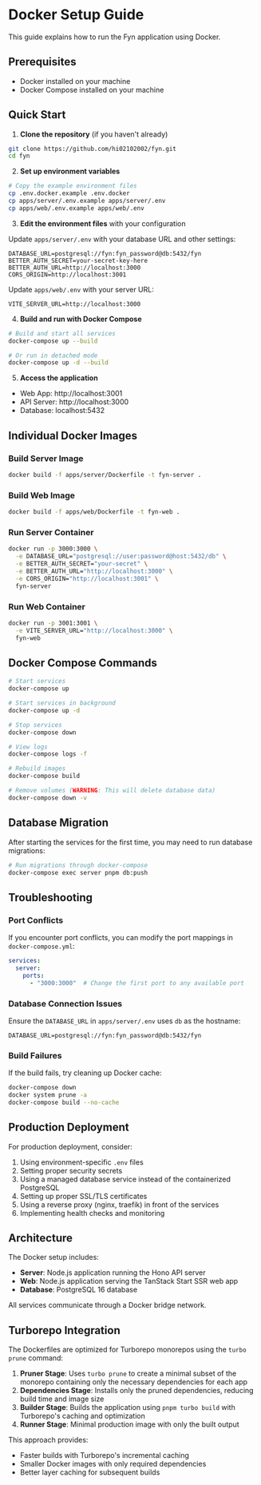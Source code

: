 # Docker Setup Guide

This guide explains how to run the Fyn application using Docker.

## Prerequisites

- Docker installed on your machine
- Docker Compose installed on your machine

## Quick Start

1. **Clone the repository** (if you haven't already)

```bash
git clone https://github.com/hi02102002/fyn.git
cd fyn
```

2. **Set up environment variables**

```bash
# Copy the example environment files
cp .env.docker.example .env.docker
cp apps/server/.env.example apps/server/.env
cp apps/web/.env.example apps/web/.env
```

3. **Edit the environment files** with your configuration

Update `apps/server/.env` with your database URL and other settings:
```
DATABASE_URL=postgresql://fyn:fyn_password@db:5432/fyn
BETTER_AUTH_SECRET=your-secret-key-here
BETTER_AUTH_URL=http://localhost:3000
CORS_ORIGIN=http://localhost:3001
```

Update `apps/web/.env` with your server URL:
```
VITE_SERVER_URL=http://localhost:3000
```

4. **Build and run with Docker Compose**

```bash
# Build and start all services
docker-compose up --build

# Or run in detached mode
docker-compose up -d --build
```

5. **Access the application**

- Web App: http://localhost:3001
- API Server: http://localhost:3000
- Database: localhost:5432

## Individual Docker Images

### Build Server Image

```bash
docker build -f apps/server/Dockerfile -t fyn-server .
```

### Build Web Image

```bash
docker build -f apps/web/Dockerfile -t fyn-web .
```

### Run Server Container

```bash
docker run -p 3000:3000 \
  -e DATABASE_URL="postgresql://user:password@host:5432/db" \
  -e BETTER_AUTH_SECRET="your-secret" \
  -e BETTER_AUTH_URL="http://localhost:3000" \
  -e CORS_ORIGIN="http://localhost:3001" \
  fyn-server
```

### Run Web Container

```bash
docker run -p 3001:3001 \
  -e VITE_SERVER_URL="http://localhost:3000" \
  fyn-web
```

## Docker Compose Commands

```bash
# Start services
docker-compose up

# Start services in background
docker-compose up -d

# Stop services
docker-compose down

# View logs
docker-compose logs -f

# Rebuild images
docker-compose build

# Remove volumes (WARNING: This will delete database data)
docker-compose down -v
```

## Database Migration

After starting the services for the first time, you may need to run database migrations:

```bash
# Run migrations through docker-compose
docker-compose exec server pnpm db:push
```

## Troubleshooting

### Port Conflicts

If you encounter port conflicts, you can modify the port mappings in `docker-compose.yml`:

```yaml
services:
  server:
    ports:
      - "3000:3000"  # Change the first port to any available port
```

### Database Connection Issues

Ensure the `DATABASE_URL` in `apps/server/.env` uses `db` as the hostname:
```
DATABASE_URL=postgresql://fyn:fyn_password@db:5432/fyn
```

### Build Failures

If the build fails, try cleaning up Docker cache:

```bash
docker-compose down
docker system prune -a
docker-compose build --no-cache
```

## Production Deployment

For production deployment, consider:

1. Using environment-specific `.env` files
2. Setting proper security secrets
3. Using a managed database service instead of the containerized PostgreSQL
4. Setting up proper SSL/TLS certificates
5. Using a reverse proxy (nginx, traefik) in front of the services
6. Implementing health checks and monitoring

## Architecture

The Docker setup includes:

- **Server**: Node.js application running the Hono API server
- **Web**: Node.js application serving the TanStack Start SSR web app
- **Database**: PostgreSQL 16 database

All services communicate through a Docker bridge network.

## Turborepo Integration

The Dockerfiles are optimized for Turborepo monorepos using the `turbo prune` command:

1. **Pruner Stage**: Uses `turbo prune` to create a minimal subset of the monorepo containing only the necessary dependencies for each app
2. **Dependencies Stage**: Installs only the pruned dependencies, reducing build time and image size
3. **Builder Stage**: Builds the application using `pnpm turbo build` with Turborepo's caching and optimization
4. **Runner Stage**: Minimal production image with only the built output

This approach provides:
- Faster builds with Turborepo's incremental caching
- Smaller Docker images with only required dependencies
- Better layer caching for subsequent builds
